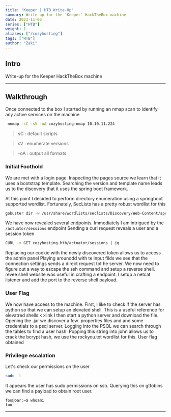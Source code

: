 ```yaml
---
title: "Keeper | HTB Write-Up"
summary: Write-up for the 'Keeper' HackTheBox machine
date: 2023-11-05
series: ["HTB"]
weight: 1
aliases: ["/cozyhosting"]
tags: ["HTB"]
author: "Zaki"
---
```


## Intro

 Write-up for the Keeper HackTheBox machine

---

## Walkthrough

Once connected to the box I started by running an nmap scan to identify any active services on the machine

```bash
 nnmap -sC -sV -oA cozyhosting-nmap 10.10.11.224
```

> sC : default scripts

> sV : enumerate versions

> -oA : output all formats


### Initial Foothold

We are met with a login page. Inspecting the pages source we learn that it uses a bootstrap template. Searching the version and template name leads us to the discovery that it uses the spring boot framework. 

At this point I decided to perform directory enumeration using a springboot supported wordlist. Fortunately, SecLists has a pretty robust wordlist for this
```bash
gobuster dir -w /usr/share/wordlists/seclists/Discovery/Web-Content/spring-boot.txt -u http://cozyhosting.htb
```
We have now revealed several endpoints. Immediately I am intrigued by the ```/actuator/sessions``` endpoint
Sending a curl request reveals a user and a session token
```bash
CURL -x GET cozyhosting.htb/actuator/sessions | jq
```
Replacing our cookie with the newly discovered token allows us to access the admin panel
Playing arounddd with te input filds we see that the connection settings sends a direct request tot he server. We now need to figure out a way to escape the ssh command and setup a reverse shell. revee shell website was useful in crafting a endpoint. I setup a netcat listener and add the port to the reverse shell payload.

### User Flag
We now have access to the machine. First, I like to check if the server has python so that we can setup an elevated shell. This is a useful reference for elevatred shells:<>link
I then start a python server and download the file. Opening the .jar we discover a few .properties files and and some credentials to a psql server. Logging into the PSQL we can search through the tables to find a user hash. Popping this string into john allows us to crack the bcrypt hash, we use the rockyou.txt wordlist for this.
User flag obtained
### Privilege escalation
Let's check our permissions on the user
```bash
sudo -l
```
It appears the user has sudo permissions on ssh. Querying this on gtfobins we can find a payload to obtain root user.

```console
foo@bar:~$ whoami
foo
```
---
